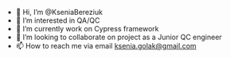 - 👋 Hi, I’m @KseniaBereziuk
- 👀 I’m interested in QA/QC  
- 🌱 I’m currently work on Cypress framework
- 💞️ I’m looking to collaborate on project as a Junior QC engineer
- 📫 How to reach me via email ksenia.golak@gmail.com

<!---
KseniaBereziuk/KseniaBereziuk is a ✨ special ✨ repository because its `README.md` (this file) appears on your GitHub profile.
You can click the Preview link to take a look at your changes.
--->
